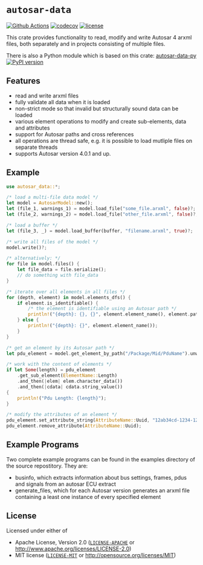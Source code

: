 # `autosar-data`

[![Github Actions](https://github.com/DanielT/autosar-data/workflows/Test/badge.svg)](https://github.com/DanielT/autosar-data/actions)
[![codecov](https://codecov.io/gh/DanielT/autosar-data/branch/main/graph/badge.svg?token=RGKUUJTWZ5)](https://codecov.io/gh/DanielT/autosar-data)
[![license](https://img.shields.io/badge/license-Apache--2.0_OR_MIT-blue)](#license)

This crate provides functionality to read, modify and write Autosar 4 arxml files,
both separately and in projects consisting of multiple files.

There is also a Python module which is based on this crate: [autosar-data-py](https://github.com/DanielT/autosar-data-py) [![PyPI version](https://badge.fury.io/py/autosar-data.svg)](https://badge.fury.io/py/autosar-data)

## Features

- read and write arxml files
- fully validate all data when it is loaded
- non-strict mode so that invalid but structurally sound data can be loaded
- various element operations to modify and create sub-elements, data and attributes
- support for Autosar paths and cross references
- all operations are thread safe, e.g. it is possible to load mutliple files on separate threads
- supports Autosar version 4.0.1 and up.

## Example

```rust
use autosar_data::*;

/* load a multi-file data model */
let model = AutosarModel::new();
let (file_1, warnings_1) = model.load_file("some_file.arxml", false)?;
let (file_2, warnings_2) = model.load_file("other_file.arxml", false)?;

/* load a buffer */
let (file_3, _) = model.load_buffer(buffer, "filename.arxml", true)?;

/* write all files of the model */
model.write()?;

/* alternatively: */
for file in model.files() {
    let file_data = file.serialize();
    // do something with file_data
}

/* iterate over all elements in all files */
for (depth, element) in model.elements_dfs() {
    if element.is_identifiable() {
        /* the element is identifiable using an Autosar path */
        println!("{depth}: {}, {}", element.element_name(), element.path()?);
    } else {
        println!("{depth}: {}", element.element_name());
    }
}

/* get an element by its Autosar path */
let pdu_element = model.get_element_by_path("/Package/Mid/PduName").unwrap();

/* work with the content of elements */
if let Some(length) = pdu_element
    .get_sub_element(ElementName::Length)
    .and_then(|elem| elem.character_data())
    .and_then(|cdata| cdata.string_value())
{
    println!("Pdu Length: {length}");
}

/* modify the attributes of an element */
pdu_element.set_attribute_string(AttributeName::Uuid, "12ab34cd-1234-1234-1234-12ab34cd56ef");
pdu_element.remove_attribute(AttributeName::Uuid);
```

## Example Programs

Two complete example programs can be found in the examples directory of the source repostitory. They are:

- businfo, which extracts information about bus settings, frames, pdus and signals from an autosar ECU extract
- generate_files, which for each Autosar version generates an arxml file containing a least one instance of every specified element

## License

Licensed under either of

- Apache License, Version 2.0 ([`LICENSE-APACHE`](./LICENSE-APACHE) or <http://www.apache.org/licenses/LICENSE-2.0>)
- MIT license ([`LICENSE-MIT`](./LICENSE-MIT) or <http://opensource.org/licenses/MIT>)
